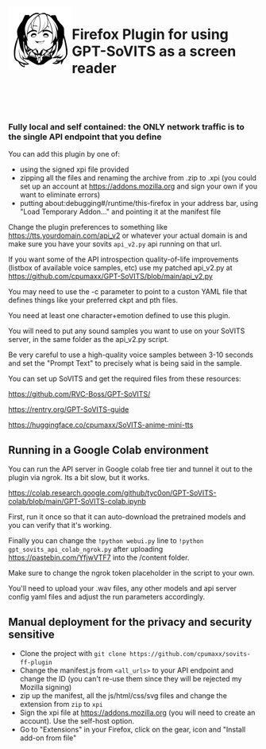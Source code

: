 <img align="Left" src="https://github.com/cpumaxx/sovits-ff-plugin/blob/main/icon.svg?raw=true" width="128"> 

<H1>Firefox Plugin for using GPT-SoVITS as a screen reader<BR><BR><BR></H1>

### Fully local and self contained: the ONLY network traffic is to the single API endpoint that you define

You can add this plugin by one of:

- using the signed xpi file provided
- zipping all the files and renaming the archive from .zip to .xpi (you could set up an account at https://addons.mozilla.org and sign your own if you want to eliminate errors) 
- putting about:debugging#/runtime/this-firefox in your address bar, using "Load Temporary Addon..." and pointing it at the manifest file

Change the plugin preferences to something like https://tts.yourdomain.com/api_v2 or whatever your actual domain is and make sure you have your sovits `api_v2.py` api running on that url.

If you want some of the API introspection quality-of-life improvements (listbox of available voice samples, etc) use my patched api_v2.py at https://github.com/cpumaxx/GPT-SoVITS/blob/main/api_v2.py

You may need to use the -c parameter to point to a custon YAML file that defines things like your preferred ckpt and pth files.

You need at least one character+emotion defined to use this plugin.

You will need to put any sound samples you want to use on your SoVITS server, in the same folder as the api_v2.py script.

Be very careful to use a high-quality voice samples between 3-10 seconds and set the "Prompt Text" to precisely what is being said in the sample.

You can set up SoVITS and get the required files from these resources:

https://github.com/RVC-Boss/GPT-SoVITS/

https://rentry.org/GPT-SoVITS-guide

https://huggingface.co/cpumaxx/SoVITS-anime-mini-tts

## Running in a Google Colab environment
You can run the API server in Google colab free tier and tunnel it out to the plugin via ngrok. Its a bit slow, but it works.

https://colab.research.google.com/github/tyc0on/GPT-SoVITS-colab/blob/main/GPT-SoVITS-colab.ipynb

First, run it once so that it can auto-download the pretrained models and you can verify that it's working.

Finally you can change the `!python webui.py` line to `!python gpt_sovits_api_colab_ngrok.py` after uploading https://pastebin.com/YfjwVTF7 into the /content folder.

Make sure to change the ngrok token placeholder in the script to your own.

You'll need to upload your .wav files, any other models and api server config yaml files and adjust the run parameters accordingly.

## Manual deployment for the privacy and security sensitive

   - Clone the project with `git clone https://github.com/cpumaxx/sovits-ff-plugin`
   - Change the manifest.js from `<all_urls>` to your API endpoint and change the ID (you can't re-use them since they will be rejected my Mozilla signing)
   - zip up the manifest, all the js/html/css/svg files and change the extension from `zip` to `xpi`
   - Sign the xpi file at https://addons.mozilla.org (you will need to create an account). Use the self-host option.
   - Go to "Extensions" in your Firefox, click on the gear, icon and "Install add-on from file"
